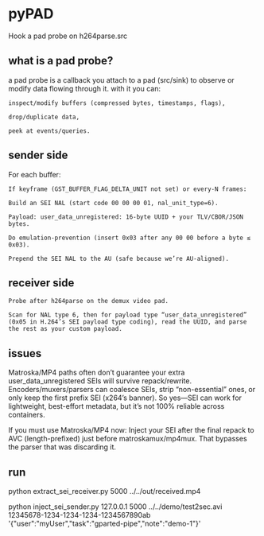 # pyPAD

Hook a pad probe on h264parse.src

## what is a pad probe?

a pad probe is a callback you attach to a pad (src/sink) to observe or modify data flowing through it. with it you can:

    inspect/modify buffers (compressed bytes, timestamps, flags),

    drop/duplicate data,

    peek at events/queries.


## sender side

For each buffer:

    If keyframe (GST_BUFFER_FLAG_DELTA_UNIT not set) or every-N frames:

    Build an SEI NAL (start code 00 00 00 01, nal_unit_type=6).

    Payload: user_data_unregistered: 16-byte UUID + your TLV/CBOR/JSON bytes.

    Do emulation-prevention (insert 0x03 after any 00 00 before a byte ≤ 0x03).

    Prepend the SEI NAL to the AU (safe because we’re AU-aligned).


## receiver side



    Probe after h264parse on the demux video pad.

    Scan for NAL type 6, then for payload type “user_data_unregistered” (0x05 in H.264’s SEI payload type coding), read the UUID, and parse the rest as your custom payload.

## issues

Matroska/MP4 paths often don’t guarantee your extra user_data_unregistered SEIs will survive repack/rewrite. Encoders/muxers/parsers can coalesce SEIs, strip “non-essential” ones, or only keep the first prefix SEI (x264’s banner). So yes—SEI can work for lightweight, best-effort metadata, but it’s not 100% reliable across containers.

If you must use Matroska/MP4 now:
Inject your SEI after the final repack to AVC (length-prefixed) just before matroskamux/mp4mux. That bypasses the parser that was discarding it.



## run

python extract_sei_receiver.py 5000 ../../out/received.mp4

python inject_sei_sender.py 127.0.0.1 5000 ../../demo/test2sec.avi 12345678-1234-1234-1234-1234567890ab '{"user":"myUser","task":"gparted-pipe","note":"demo-1"}'